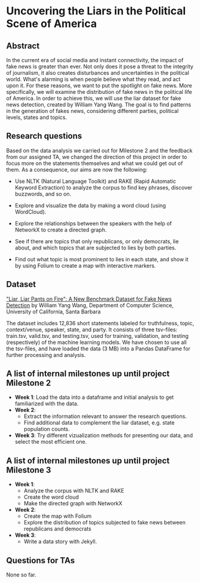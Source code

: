 # Uncovering the Liars in the Political Scene of America

## Abstract
In the current era of social media and instant connectivity, the impact of fake news is greater than ever. Not only does it pose a threat to the integrity of journalism, it also creates disturbances and uncertainties in the political world. What's alarming is when people believe what they read, and act upon it. For these reasons, we want to put the spotlight on fake news. More specifically, we will examine the distribution of fake news in the political life of America. In order to achieve this, we will use the liar dataset for fake news detection, created by William Yang Wang. The goal is to find patterns in the generation of fakes news, considering different parties, political levels, states and topics.

## Research questions
Based on the data analysis we carried out for Milestone 2 and the feedback from our assigned TA, we changed the direction of this project in order to focus more on the statements themselves and what we could get out of them. As a consequence, our aims are now the following:

- Use NLTK (Natural Language Toolkit) and RAKE (Rapid Automatic Keyword Extraction) to analyze the corpus to find key phrases, discover buzzwords, and so on.

- Explore and visualize the data by making a word cloud (using WordCloud).

- Explore the relationships between the speakers with the help of NetworkX to create a directed graph.

- See if there are topics that only republicans, or only democrats, lie about, and which topics that are subjected to lies by both parties.

- Find out what topic is most prominent to lies in each state, and show it by using Folium to create a map with interactive markers.

## Dataset
["Liar, Liar Pants on Fire": A New Benchmark Dataset for Fake News Detection](https://www.cs.ucsb.edu/~william/papers/acl2017.pdf) by William Yang Wang, Department of Computer Science, University of California, Santa Barbara

The dataset includes 12,836 short statements labeled for truthfulness, topic, context/venue, speaker, state, and party. It consists of three tsv-files: train.tsv, valid.tsv, and testing.tsv, used for training, validation, and testing (respectively) of the machine learning models. We have chosen to use all the tsv-files, and have loaded the data (3 MB) into a Pandas DataFrame for further processing and analysis.

## A list of internal milestones up until project Milestone 2
- __Week 1__: Load the data into a dataframe and initial analysis to get familiarized with the data.
- __Week 2__:
  - Extract the information relevant to answer the research questions.
  - Find additional data to complement the liar dataset, e.g. state population counts.
- __Week 3__: Try different vizualization methods for presenting our data, and select the most efficient one.

## A list of internal milestones up until project Milestone 3
- __Week 1__: 
  - Analyze the corpus with NLTK and RAKE
  - Create the word cloud
  - Make the directed graph with NetworkX
- __Week 2__: 
  - Create the map with Folium
  - Explore the distribution of topics subjected to fake news between republicans and democrats
- __Week 3__:
  - Write a data story with Jekyll. 

## Questions for TAs
None so far.
